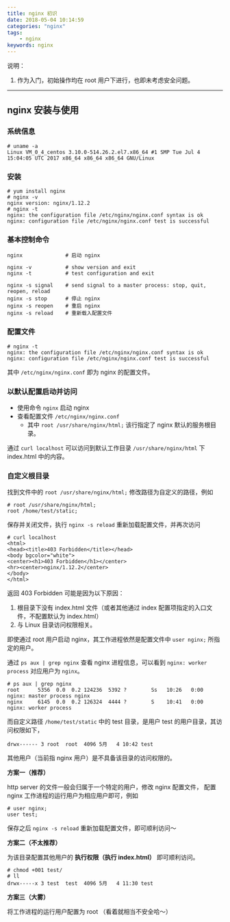 ```yaml
---
title: nginx 初识
date: 2018-05-04 10:14:59
categories: "nginx"
tags:
    - nginx
keywords: nginx
---
```


说明：

1. 作为入门，初始操作均在 root 用户下进行，也即未考虑安全问题。

---

## nginx 安装与使用

### 系统信息

```
# uname -a
Linux VM_0_4_centos 3.10.0-514.26.2.el7.x86_64 #1 SMP Tue Jul 4 15:04:05 UTC 2017 x86_64 x86_64 x86_64 GNU/Linux
```

### 安装

```
# yum install nginx
# nginx -v
nginx version: nginx/1.12.2
# nginx -t
nginx: the configuration file /etc/nginx/nginx.conf syntax is ok
nginx: configuration file /etc/nginx/nginx.conf test is successful
```

### 基本控制命令

```
nginx              # 启动 nginx

nginx -v           # show version and exit
nginx -t           # test configuration and exit

nginx -s signal    # send signal to a master process: stop, quit, reopen, reload
nginx -s stop      # 停止 nginx
nginx -s reopen    # 重启 nginx
nginx -s reload    # 重新载入配置文件
```

### 配置文件

```
# nginx -t
nginx: the configuration file /etc/nginx/nginx.conf syntax is ok
nginx: configuration file /etc/nginx/nginx.conf test is successful
```

其中 `/etc/nginx/nginx.conf` 即为 nginx 的配置文件。

### 以默认配置启动并访问

- 使用命令 `nginx` 启动 nginx
- 查看配置文件 `/etc/nginx/nginx.conf`
    - 其中 `root /usr/share/nginx/html;` 该行指定了 nginx 默认的服务根目录。

通过 `curl localhost` 可以访问到默认工作目录 `/usr/share/nginx/html` 下 index.html 中的内容。

### 自定义根目录

找到文件中的 `root /usr/share/nginx/html;` 修改路径为自定义的路径，例如

```
# root /usr/share/nginx/html;
root /home/test/static;
```

保存并关闭文件，执行 `nginx -s reload` 重新加载配置文件，并再次访问

```
# curl localhost
<html>
<head><title>403 Forbidden</title></head>
<body bgcolor="white">
<center><h1>403 Forbidden</h1></center>
<hr><center>nginx/1.12.2</center>
</body>
</html>
```

返回 403 Forbidden 可能是因为以下原因：

1. 根目录下没有 index.html 文件（或者其他通过 index 配置项指定的入口文件，不配置默认为 index.html）
2. 与 Linux 目录访问权限相关。

即使通过 root 用户启动 nginx，其工作进程依然是配置文件中 `user nginx;` 所指定的用户。

通过 `ps aux | grep nginx` 查看 nginx 进程信息，可以看到 `nginx: worker process` 对应用户为 `nginx`。

```
# ps aux | grep nginx
root      5356  0.0  0.2 124236  5392 ?        Ss   10:26   0:00 nginx: master process nginx
nginx     6145  0.0  0.2 126324  4444 ?        S    10:41   0:00 nginx: worker process
```

而自定义路径 `/home/test/static` 中的 test 目录，是用户 test 的用户目录，其访问权限如下，

```
drwx------ 3 root  root  4096 5月   4 10:42 test
```

其他用户（当前指 nginx 用户）是不具备该目录的访问权限的。

**方案一（推荐）**

http server 的文件一般会归属于一个特定的用户，修改 nginx 配置文件，
配置 nginx 工作进程的运行用户为相应用户即可，例如

```
# user nginx;
user test;
```

保存之后 `nginx -s reload` 重新加载配置文件，即可顺利访问～

**方案二（不太推荐）**

为该目录配置其他用户的 **执行权限（执行 index.html）** 即可顺利访问。

```
# chmod +001 test/
# ll
drwx-----x 3 test  test  4096 5月   4 11:30 test
```

**方案三（大雾）**

将工作进程的运行用户配置为 root （看着就相当不安全哈～）

